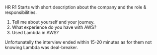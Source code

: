 HR R1
Starts with short description about the company and the role & responsibilities. 
1. Tell me about yourself and your journey.
2. What experience do you have with AWS?
3. Used Lambda in AWS?

Unfortunatelly the interview ended within 15-20 minutes as for them not knowing Lambda was deal-breaker.
